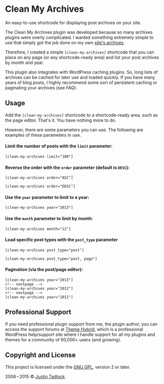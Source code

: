 # Clean My Archives

An easy-to-use shortcode for displaying post archives on your site.

The Clean My Archives plugin was developed because so many archives plugins were overly complicated.  I wanted something extremely simple to use that simply got the job done on my own [site's archives](http://justintadlock.com/archives).

Therefore, I created a simple `[clean-my-archives]` shortcode that you can place on any page (or any shortcode-ready area) and list your post archives by month and year.

This plugin also integrates with WordPress caching plugins.  So, long lists of archives can be cached for later use and loaded quickly.  If you have many years of blog posts, I highly recommend some sort of persistent caching or paginating your archives (see FAQ).

## Usage

Add the `[clean-my-archives]` shortcode to a shortcode-ready area, such as the page editor. That's it.  You have nothing more to do.

However, there are some parameters you can use.  The following are examples of these parameters in use.

#### Limit the number of posts with the `limit` parameter:

	[clean-my-archives limit="100"]

#### Reverse the order with the `order` parameter (default is `DESC`):

	[clean-my-archives order="ASC"]

	[clean-my-archives order="DESC"]

#### Use the `year` parameter to limit to a year:

	[clean-my-archives year="2013"]

#### Use the `month` parameter to limit by month:

	[clean-my-archives month="12"]

#### Load specific post types with the `post_type` parameter

	[clean-my-archives post_type="post"]

	[clean-my-archives post_type="post, page"]

#### Pagination (via the post/page editor):

	[clean-my-archives year="2013"]
	<!-- nextpage -->
	[clean-my-archives year="2012"]
	<!-- nextpage -->
	[clean-my-archives year="2011"]

## Professional Support

If you need professional plugin support from me, the plugin author, you can access the support forums at [Theme Hybrid](http://themehybrid.com/support), which is a professional WordPress help/support site where I handle support for all my plugins and themes for a community of 60,000+ users (and growing).

## Copyright and License

This project is licensed under the [GNU GPL](http://www.gnu.org/licenses/old-licenses/gpl-2.0.html), version 2 or later.

2008&thinsp;&ndash;&thinsp;2015 &copy; [Justin Tadlock](http://justintadlock.com).
